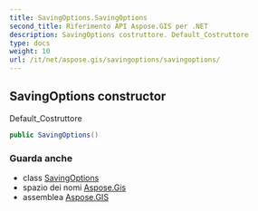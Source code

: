 ```yaml
---
title: SavingOptions.SavingOptions
second_title: Riferimento API Aspose.GIS per .NET
description: SavingOptions costruttore. Default_Costruttore
type: docs
weight: 10
url: /it/net/aspose.gis/savingoptions/savingoptions/
---
```

## SavingOptions constructor

Default_Costruttore

```csharp
public SavingOptions()
```

### Guarda anche

* class [SavingOptions](../)
* spazio dei nomi [Aspose.Gis](../../savingoptions/)
* assemblea [Aspose.GIS](../../../)


